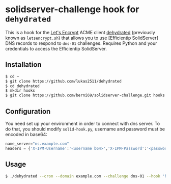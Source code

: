 # solidserver-challenge hook for `dehydrated`

This is a hook for the [Let's Encrypt](https://letsencrypt.org/) ACME client [dehydrated](https://github.com/lukas2511/dehydrated) (previously known as `letsencrypt.sh`) that allows you to use [Efficientip SolidServer] DNS records to respond to `dns-01` challenges. Requires Python and your credentials to access the Efficientip SolidServer. 

## Installation

```bash
$ cd ~
$ git clone https://github.com/lukas2511/dehydrated
$ cd dehydrated
$ mkdir hooks
$ git clone https://github.com/berni69/solidserver-challenge.git hooks
```

## Configuration

You need set up your environment in order to connect with dns server. To do that, you should modify `solid-hook.py`, username and password must be encoded in base64:

```python
name_server="ns.example.com"
headers = {'X-IPM-Username':'<username b64>','X-IPM-Password':'<password b64>'}
```



## Usage

```bash
$ ./dehydrated --cron --domain example.com --challenge dns-01 --hook 'hooks/solid-hook.py'
```
